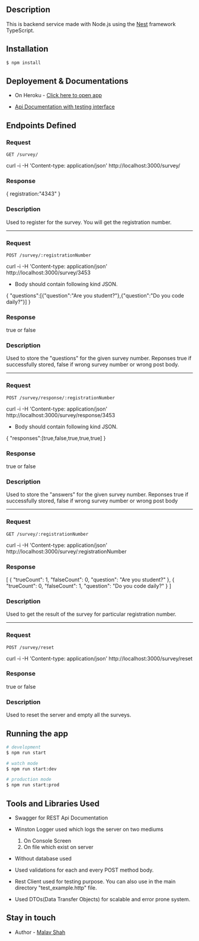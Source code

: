 ## Description

<!-- [Nest](https://github.com/nestjs/nest) framework TypeScript starter repository. -->
This is backend service made with Node.js using the [Nest](https://github.com/nestjs/nest) framework TypeScript.

## Installation

```bash
$ npm install
```

## Deployement & Documentations

- On Heroku - [Click here to open app](https://survey-time.herokuapp.com/)

- [Api Documentation with testing interface](https://survey-time.herokuapp.com/api/)

## Endpoints Defined


### Request

`GET /survey/`

curl -i -H 'Content-type: application/json' http://localhost:3000/survey/

### Response

{
registration:"4343"
}

### Description
Used to register for the survey. You will get the registration number.

___

### Request

`POST /survey/:registrationNumber`

curl -i -H 'Content-type: application/json' http://localhost:3000/survey/3453

- Body should contain following kind JSON.

{
   "questions":[{"question":"Are you student?"},{"question":"Do you code daily?"}]
}

### Response

true or false

### Description
Used to store the "questions" for the given survey number. Reponses true if successfully stored, false if wrong survey number or wrong post body.

___

### Request

`POST /survey/response/:registrationNumber`

curl -i -H 'Content-type: application/json' http://localhost:3000/survey/response/3453

- Body should contain following kind JSON.

{
   "responses":[true,false,true,true,true]
}

### Response

true or false

### Description
Used to store the "answers" for the given survey number. Reponses true if successfully stored, false if wrong survey number or wrong post body

___

### Request

`GET /survey/:registrationNumber`

curl -i -H 'Content-type: application/json' http://localhost:3000/survey/:registrationNumber

### Response

[
  {
    "trueCount": 1,
    "falseCount": 0,
    "question": "Are you student?"
  },
  {
    "trueCount": 0,
    "falseCount": 1,
    "question": "Do you code daily?"
  }
]

### Description
Used to get the result of the survey for particular registration number.

___

### Request

`POST /survey/reset`

curl -i -H 'Content-type: application/json' http://localhost:3000/survey/reset

### Response

true or false

### Description
Used to reset the server and empty all the surveys.



## Running the app

```bash
# development
$ npm run start

# watch mode
$ npm run start:dev

# production mode
$ npm run start:prod
```

## Tools and Libraries Used

- Swagger for REST Api Documentation

- Winston Logger used which logs the server on two mediums 
  1. On Console Screen
  2. On file which exist on server

- Without database used
- Used validations for each and every POST method body.
- Rest Client used for testing purpose. You can also use in the main directory "test_example.http" file.
- Used DTOs(Data Transfer Objects) for scalable and error prone system.


<!-- ## Test

```bash
# unit tests
$ npm run test

# e2e tests
$ npm run test:e2e

# test coverage
$ npm run test:cov
``` -->

<!-- ## Support

Nest is an MIT-licensed open source project. It can grow thanks to the sponsors and support by the amazing backers. If you'd like to join them, please [read more here](https://docs.nestjs.com/support). -->

## Stay in touch

- Author - [Malav Shah](https://github.com/malavshah9)
<!-- - Website - [https://nestjs.com](https://nestjs.com/) -->
<!-- - Twitter - [@nestframework](https://twitter.com/nestframework) -->

<!-- ## License

  Nest is [MIT licensed](LICENSE). -->

